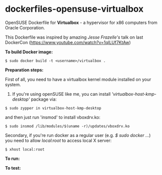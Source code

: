 dockerfiles-opensuse-virtualbox
===============================

OpenSUSE Dockerfile for **Virtualbox** - a hypervisor for x86 computers from Oracle Corporation. 

This Dockerfile was inspired by amazing *Jesse Frazelle's* talk on last DockerCon (https://www.youtube.com/watch?v=1qlLUf7KtAw)  


**To build Docker image:**

```
$ sudo docker build -t <username>/virtualbox .
```

**Preparation steps:** 

First of all, you need to have a virtualbox kernel module installed on your system. 

1) If you're using openSUSE like me, you can install *'virtualbox-host-kmp-desktop'* package via:

```
$ sudo zypper in virtualbox-host-kmp-desktop 
```

and then just run 'insmod' to install vboxdrv.ko: 

```
$ sudo insmod /lib/modules/$(uname -r)/updates/vboxdrv.ko
```

Secondary, if you're run docker as a regular user (e.g. *$ sudo docker ...*) you need to allow *local:root* to access local X server:

```
$ xhost local:root
```

**To run:**


**To test:**

```
```

```
```

